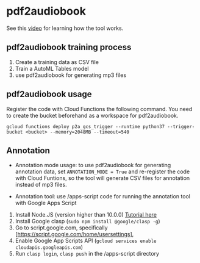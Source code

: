 # pdf2audiobook

See this [video](https://www.youtube.com/watch?v=_JVRew5zXBQ) for learning how the tool works.

## pdf2audiobook training process

1. Create a training data as CSV file
2. Train a AutoML Tables model
3. use pdf2audiobook for generating mp3 files

## pdf2audiobook usage

Register the code with Cloud Functions the following command. You need to create the bucket beforehand as a workspace for pdf2audiobook.

`gcloud functions deploy p2a_gcs_trigger --runtime python37 --trigger-bucket <bucket> --memory=2048MB --timeout=540`

## Annotation

- Annotation mode usage: to use pdf2audiobook for generating annotation data, set `ANNOTATION_MODE = True` and re-register the code with Cloud Funtions, so the tool will generate CSV files for annotation instead of mp3 files.

- Annotation tool: use /apps-script code for running the annotation tool with Google Apps Script
1. Install Node.JS (version higher than 10.0.0) [Tutorial here](https://hackernoon.com/how-to-install-node-js-on-ubuntu-16-04-18-04-using-nvm-node-version-manager-668a7166b854 "hackernoon's Homepage") 
2. Install Google clasp (`sudo npm install @google/clasp -g`)
3. Go to script.google.com, specifically [https://script.google.com/home/usersettings],
4. Enable Google App Scripts API (`gcloud services enable cloudapis.googleapis.com`)
5. Run `clasp login`, `clasp push` in the /apps-script directory


